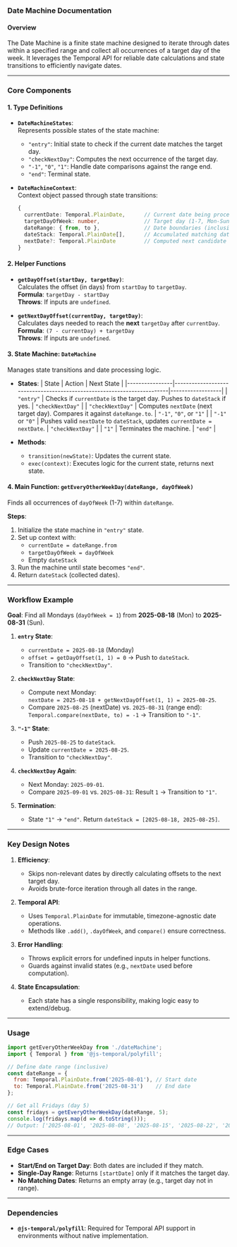 ### Date Machine Documentation

#### Overview
The Date Machine is a finite state machine designed to iterate through dates within a specified range and collect all occurrences of a target day of the week. It leverages the Temporal API for reliable date calculations and state transitions to efficiently navigate dates.

---

### Core Components

#### 1. **Type Definitions**
- **`DateMachineStates`**:  
  Represents possible states of the state machine:
  - `"entry"`: Initial state to check if the current date matches the target day.
  - `"checkNextDay"`: Computes the next occurrence of the target day.
  - `"-1"`, `"0"`, `"1"`: Handle date comparisons against the range end.
  - `"end"`: Terminal state.

- **`DateMachineContext`**:  
  Context object passed through state transitions:
  ```typescript
  {
    currentDate: Temporal.PlainDate,      // Current date being processed
    targetDayOfWeek: number,              // Target day (1-7, Mon-Sun)
    dateRange: { from, to },              // Date boundaries (inclusive)
    dateStack: Temporal.PlainDate[],      // Accumulated matching dates
    nextDate?: Temporal.PlainDate         // Computed next candidate date
  }
  ```

#### 2. **Helper Functions**
- **`getDayOffset(startDay, targetDay)`**:  
  Calculates the offset (in days) from `startDay` to `targetDay`.  
  **Formula**: `targetDay - startDay`  
  **Throws**: If inputs are `undefined`.

- **`getNextDayOffset(currentDay, targetDay)`**:  
  Calculates days needed to reach the **next** `targetDay` after `currentDay`.  
  **Formula**: `(7 - currentDay) + targetDay`  
  **Throws**: If inputs are `undefined`.

#### 3. **State Machine: `DateMachine`**
Manages state transitions and date processing logic.

- **States**:
  | State          | Action                                                                 | Next State       |
  |----------------|------------------------------------------------------------------------|------------------|
  | `"entry"`      | Checks if `currentDate` is the target day. Pushes to `dateStack` if yes. | `"checkNextDay"` |
  | `"checkNextDay"` | Computes `nextDate` (next target day). Compares it against `dateRange.to`. | `"-1"`, `"0"`, or `"1"` |
  | `"-1"` or `"0"` | Pushes valid `nextDate` to `dateStack`, updates `currentDate = nextDate`. | `"checkNextDay"` |
  | `"1"`          | Terminates the machine.                                               | `"end"`          |

- **Methods**:
  - `transition(newState)`: Updates the current state.
  - `exec(context)`: Executes logic for the current state, returns next state.

#### 4. **Main Function: `getEveryOtherWeekDay(dateRange, dayOfWeek)`**
Finds all occurrences of `dayOfWeek` (1-7) within `dateRange`.

**Steps**:
1. Initialize the state machine in `"entry"` state.
2. Set up context with:
   - `currentDate = dateRange.from`
   - `targetDayOfWeek = dayOfWeek`
   - Empty `dateStack`
3. Run the machine until state becomes `"end"`.
4. Return `dateStack` (collected dates).

---

### Workflow Example
**Goal**: Find all Mondays (`dayOfWeek = 1`) from **2025-08-18** (Mon) to **2025-08-31** (Sun).

1. **`entry` State**:
   - `currentDate = 2025-08-18` (Monday)
   - `offset = getDayOffset(1, 1) = 0` → Push to `dateStack`.
   - Transition to `"checkNextDay"`.

2. **`checkNextDay` State**:
   - Compute next Monday:  
     `nextDate = 2025-08-18 + getNextDayOffset(1, 1) = 2025-08-25`.
   - Compare `2025-08-25` (nextDate) vs. `2025-08-31` (range end):  
     `Temporal.compare(nextDate, to) = -1` → Transition to `"-1"`.

3. **`"-1"` State**:
   - Push `2025-08-25` to `dateStack`.
   - Update `currentDate = 2025-08-25`.
   - Transition to `"checkNextDay"`.

4. **`checkNextDay` Again**:
   - Next Monday: `2025-09-01`.
   - Compare `2025-09-01` vs. `2025-08-31`: Result `1` → Transition to `"1"`.

5. **Termination**:
   - State `"1"` → `"end"`. Return `dateStack = [2025-08-18, 2025-08-25]`.

---

### Key Design Notes
1. **Efficiency**:
   - Skips non-relevant dates by directly calculating offsets to the next target day.
   - Avoids brute-force iteration through all dates in the range.

2. **Temporal API**:
   - Uses `Temporal.PlainDate` for immutable, timezone-agnostic date operations.
   - Methods like `.add()`, `.dayOfWeek`, and `compare()` ensure correctness.

3. **Error Handling**:
   - Throws explicit errors for undefined inputs in helper functions.
   - Guards against invalid states (e.g., `nextDate` used before computation).

4. **State Encapsulation**:
   - Each state has a single responsibility, making logic easy to extend/debug.

---

### Usage
```javascript
import getEveryOtherWeekDay from './dateMachine';
import { Temporal } from '@js-temporal/polyfill';

// Define date range (inclusive)
const dateRange = {
  from: Temporal.PlainDate.from('2025-08-01'), // Start date
  to: Temporal.PlainDate.from('2025-08-31')    // End date
};

// Get all Fridays (day 5)
const fridays = getEveryOtherWeekDay(dateRange, 5);
console.log(fridays.map(d => d.toString()));
// Output: ['2025-08-01', '2025-08-08', '2025-08-15', '2025-08-22', '2025-08-29']
```

---

### Edge Cases
- **Start/End on Target Day**: Both dates are included if they match.
- **Single-Day Range**: Returns `[startDate]` only if it matches the target day.
- **No Matching Dates**: Returns an empty array (e.g., target day not in range).

---

### Dependencies
- **`@js-temporal/polyfill`**: Required for Temporal API support in environments without native implementation.
